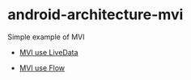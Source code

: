 # android-architecture-mvi
Simple example of MVI

- [MVI use LiveData](https://github.com/RUANHAOANDROID/android-architecture-mvi/tree/main)

- [MVI use Flow](https://github.com/RUANHAOANDROID/android-architecture-mvi/tree/mvi-flow)

